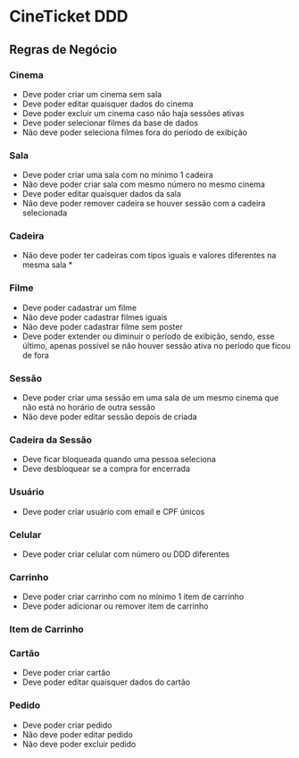 # CineTicket DDD

## Regras de Negócio

### Cinema
- Deve poder criar um cinema sem sala
- Deve poder editar quaisquer dados do cinema
- Deve poder excluir um cinema caso não haja sessões ativas
- Deve poder selecionar filmes da base de dados
- Não deve poder seleciona filmes fora do período de exibição

### Sala
- Deve poder criar uma sala com no mínimo 1 cadeira
- Não deve poder criar sala com mesmo número no mesmo cinema
- Deve poder editar quaisquer dados da sala
- Não deve poder remover cadeira se houver sessão com a cadeira selecionada

### Cadeira
- Não deve poder ter cadeiras com tipos iguais e valores diferentes na mesma sala *

### Filme
- Deve poder cadastrar um filme
- Não deve poder cadastrar filmes iguais
- Não deve poder cadastrar filme sem poster
- Deve poder extender ou diminuir o período de exibição, sendo, esse último, apenas possível se não houver sessão ativa no período que ficou de fora

### Sessão
- Deve poder criar uma sessão em uma sala de um mesmo cinema que não está no horário de outra sessão
- Não deve poder editar sessão depois de criada

### Cadeira da Sessão
- Deve ficar bloqueada quando uma pessoa seleciona
- Deve desbloquear se a compra for encerrada

### Usuário
- Deve poder criar usuário com email e CPF únicos

### Celular
- Deve poder criar celular com número ou DDD diferentes

### Carrinho
- Deve poder criar carrinho com no mínimo 1 item de carrinho
- Deve poder adicionar ou remover item de carrinho

### Item de Carrinho


### Cartão
- Deve poder criar cartão
- Deve poder editar quaisquer dados do cartão

### Pedido
- Deve poder criar pedido
- Não deve poder editar pedido
- Não deve poder excluir pedido
